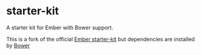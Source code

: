starter-kit
===========

A starter kit for Ember with Bower support.

This is a fork of the official [Ember starter-kit](https://github.com/emberjs/starter-kit) but dependencies are 
installed by [Bower](http://bower.io/)
